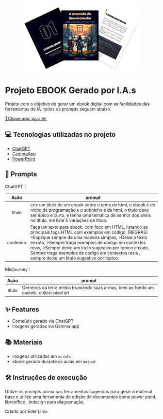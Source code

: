 <p align="center">
<img 
    src="./assets/Apresentação_ebook.png"
    width="400"  
/>
</p>

# Projeto EBOOK Gerado por I.A.s

Projeto com o objetivo de gerar um ebook digital com as facilidades das ferramentas de IA. todos os prompts
seguem abaixo.

<a href="https://github.com/EderLimaDev/new-ebook-html/blob/main/output/Ebook%20-%20A%20Ascen%C3%A7ao%20do%20Dev.pdf" title="View PDF now"> 📕Clique aqui para ler</a>

## 💻 Tecnologias utilizadas no projeto

- [ChatGPT](https://chat.openai.com/) 
- [GammaApp](https://gamma.app/)
- [PowerPoint](https://www.microsoft.com/en/microsoft-365/powerpoint)

## 🧠 Prompts


ChatGPT：

|   Ação   | prompt                                                                                                                                                                                                                                                                         |
| :------: | ------------------------------------------------------------------------------------------------------------------------------------------------------------------------------------------------------------------------------------------------------------------------------ |
|  título  | crie um título de um ebook sobre o tema de html, o ebook é do nicho de programação e o subnicho é de html, o título deve ser épico e curto, e tenha uma temática de senhor dos anéis no título, me liste 5 variações de título.                                                        |
| conteúdo | Faça um texto para ebook, com foco em HTML, listando as principais tags HTML com exemplos em código, {REGRAS} >Explique sempre de uma maneira simples, >Deixe o texto enxuto, >Sempre traga exemplos de código em contextos reais, >Sempre deixe um título sugestivo por topico enxuto, Sempre traga exemplos de código em contextos reais , sempre deixe um título sugestivo por tópico.


Midjourney：

|  Ação  | prompt                                                                                 |
| :----: | -------------------------------------------------------------------------------------- |
| título | Gerreiros da terra média brandindo suas armas, bem ao fundo um castelo, utilizar pixel art |

## ✨ Features

- Conteúdo gerado via ChatGPT
- Imagens geradas via Gamma app

## 📚 Materiais

- Imagens utilizadas em `assets`
- ebook gerado durante as aulas em `output`

## 🛠️ Instruções de execução

Utilize os prompts acima nas ferramentas sugeridas para gerar o material base e utilize uma ferramenta de edição de documentos como power point, libreoffice , indesign para diagramação.


<p>Criado por Eder Lima</p>
